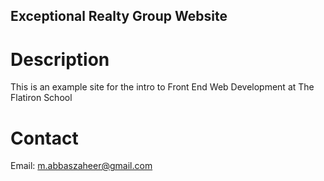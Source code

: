 Exceptional Realty Group Website
---

#  Description

This is an example site for the intro to Front End Web Development at The Flatiron School

#  Contact 

Email: m.abbaszaheer@gmail.com